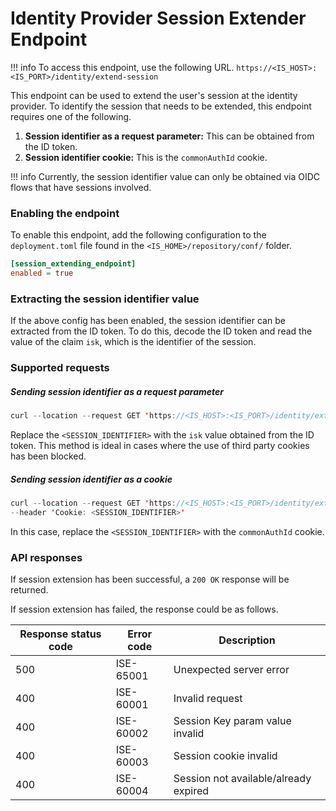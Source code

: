 # Identity Provider Session Extender Endpoint

!!! info
    To access this endpoint, use the following URL.
    ```
    https://<IS_HOST>:<IS_PORT>/identity/extend-session
    ```

This endpoint can be used to extend the user's session at the identity provider. To identify the session that
 needs to be extended, this endpoint requires one of the following.

1. **Session identifier as a request parameter:** This can be obtained from the ID token.
2. **Session identifier cookie:** This is the `commonAuthId` cookie.

!!! info
    Currently, the session identifier value can only be obtained via OIDC flows that have sessions involved.
        
### Enabling the endpoint

To enable this endpoint, add the following configuration to the `deployment.toml` file found in the `<IS_HOME>/repository/conf/` folder.

``` toml
[session_extending_endpoint]
enabled = true
```
        
### Extracting the session identifier value

If the above config has been enabled, the session identifier can be extracted from the ID token. 
To do this, decode the ID token and read the value of the claim `isk`, which is the identifier of the session.
 
### Supported requests

##### Sending session identifier as a request parameter

```java
curl --location --request GET 'https://<IS_HOST>:<IS_PORT>/identity/extend-session?idpSessionKey=<SESSION_IDENTIFIER>'
```

Replace the `<SESSION_IDENTIFIER>` with the `isk` value obtained from the ID token. This method is ideal
 in cases where the use of third party cookies has been blocked.

##### Sending session identifier as a cookie

```java
curl --location --request GET 'https://<IS_HOST>:<IS_PORT>/identity/extend-session' \
--header 'Cookie: <SESSION_IDENTIFIER>'
```

In this case, replace the `<SESSION_IDENTIFIER>` with the `commonAuthId` cookie.

### API responses

If session extension has been successful, a `200 OK` response will be returned.

If session extension has failed, the response could be as follows.

| Response status code  |  Error code  | Description                                      |
|-----------------------|--------------|--------------------------------------------------|
| 500                   | ISE-65001    | Unexpected server error                          |
| 400                   | ISE-60001    | Invalid request                                  |                                                                                                                
| 400                   | ISE-60002    | Session Key param value invalid                  |
| 400                   | ISE-60003    | Session cookie invalid                           |
| 400                   | ISE-60004    | Session not available/already expired            |
